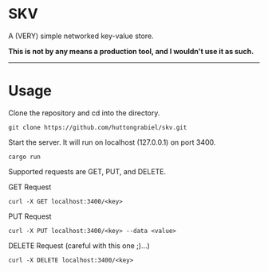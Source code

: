# SKV

A (VERY) simple networked key-value store.

**This is not by any means a production tool, and I wouldn't use it as such.**

---

# Usage

Clone the repository and cd into the directory.

```
git clone https://github.com/huttongrabiel/skv.git
```

Start the server. It will run on localhost (127.0.0.1) on port 3400.

```
cargo run
```

Supported requests are GET, PUT, and DELETE.

GET Request
```
curl -X GET localhost:3400/<key>
```

PUT Request
```
curl -X PUT localhost:3400/<key> --data <value>
```

DELETE Request (careful with this one ;)...)
```
curl -X DELETE localhost:3400/<key>
```
